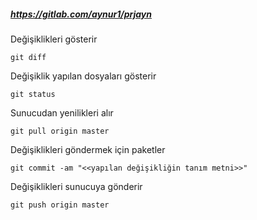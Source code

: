 ##### https://gitlab.com/aynur1/prjayn


Değişiklikleri gösterir
```
git diff
```

Değişiklik yapılan dosyaları gösterir
```
git status
```

Sunucudan yenilikleri alır
```
git pull origin master
```

Değişiklikleri göndermek için paketler
```
git commit -am "<<yapılan değişikliğin tanım metni>>"
```

Değişiklikleri sunucuya gönderir
```
git push origin master
```



